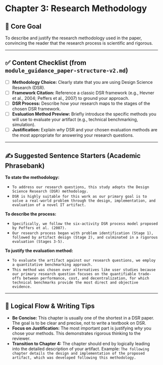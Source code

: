# Chapter 3: Research Methodology

## 🎯 Core Goal
To describe and justify the research methodology used in the paper, convincing the reader that the research process is scientific and rigorous.

---

## ✅ Content Checklist (from `module_guidance_paper-structure-v2.md`)
- [ ] **Methodology Choice:** Clearly state that you are using Design Science Research (DSR).
- [ ] **Framework Citation:** Reference a classic DSR framework (e.g., Hevner et al., 2004; Peffers et al., 2007) to ground your approach.
- [ ] **DSR Process:** Describe how your research maps to the stages of the chosen DSR framework.
- [ ] **Evaluation Method Preview:** Briefly introduce the specific methods you will use to evaluate your artifact (e.g., technical benchmarking, simulation).
- [ ] **Justification:** Explain *why* DSR and your chosen evaluation methods are the most appropriate for answering your research questions.

---

## ✍️ Suggested Sentence Starters (Academic Phrasebank)

**To state the methodology:**
*   `To address our research questions, this study adopts the Design Science Research (DSR) methodology.`
*   `DSR is highly suitable for this work as our primary goal is to solve a real-world problem through the design, implementation, and evaluation of a novel IT artifact.`

**To describe the process:**
*   `Specifically, we follow the six-activity DSR process model proposed by Peffers et al. (2007).`
*   `Our research process began with problem identification (Stage 1), followed by artifact design (Stage 2), and culminated in a rigorous evaluation (Stages 3-5).`

**To justify the evaluation method:**
*   `To evaluate the artifact against our research questions, we employ a quantitative benchmarking approach.`
*   `This method was chosen over alternatives like user studies because our primary research question focuses on the quantifiable trade-offs between performance, cost, and decentralization, for which technical benchmarks provide the most direct and objective evidence.`

---

## 🔗 Logical Flow & Writing Tips
*   **Be Concise:** This chapter is usually one of the shortest in a DSR paper. The goal is to be clear and precise, not to write a textbook on DSR.
*   **Focus on Justification:** The most important part is justifying *why* you chose your methods. This demonstrates rigorous thinking to the reviewer.
*   **Transition to Chapter 4:** The chapter should end by logically leading into the detailed description of your artifact. Example: `The following chapter details the design and implementation of the proposed artifact, which was developed following this methodology.`
